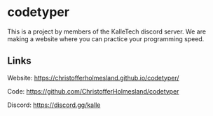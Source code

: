 # codetyper
This is a project by members of the KalleTech discord server. We are making a website where you can practice your programming speed.

## Links
Website: https://christofferholmesland.github.io/codetyper/

Code: https://github.com/ChristofferHolmesland/codetyper

Discord: https://discord.gg/kalle
